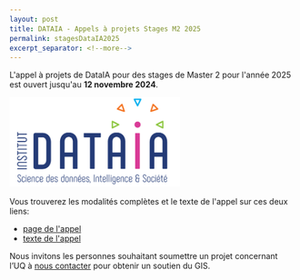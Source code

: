 ```yaml
---
layout: post
title: DATAIA - Appels à projets Stages M2 2025
permalink: stagesDataIA2025
excerpt_separator: <!--more-->
---
```

L'appel à projets de DataIA pour des stages de Master 2 pour l'année 2025 est ouvert jusqu'au **12 novembre 2024**.

<img src="/images/dataia.png" alt="DataIA logo" style="width:300px;"/>

<!--more-->
Vous trouverez les modalités complètes et le texte de l'appel sur ces deux liens:
 - [page de l'appel](https://www.dataia.eu/appel-projets/appel-stages)
 - [texte de l'appel](https://www.dataia.eu/sites/default/files/AAP/Appel%20Stages%20de%20Master%202025_20240918.pdf)

Nous invitons les personnes souhaitant soumettre un projet concernant l’UQ à [nous contacter](mailto:comite-scientifique.uq@paris-saclay.fr) pour obtenir un soutien du GIS.
